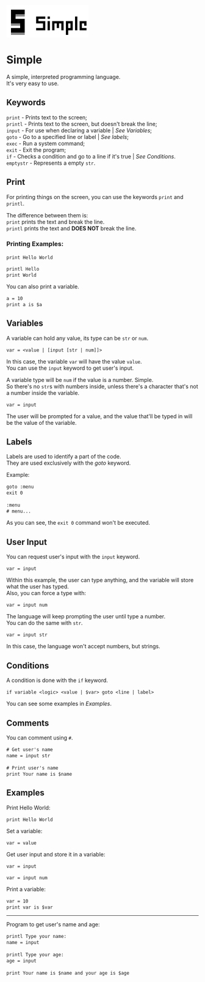 <img src="logo.png">

# Simple

A simple, interpreted programming language. <br>
It's very easy to use.

## Keywords

`print` - Prints text to the screen; <br>
`printl` - Prints text to the screen, but doesn't break the line; <br>
`input` - For use when declaring a variable | _See Variables_; <br>
`goto` - Go to a specified line or label | _See labels_; <br>
`exec` - Run a system command; <br>
`exit` - Exit the program; <br>
`if` - Checks a condition and go to a line if it's true | _See Conditions_.
`emptystr` - Represents a empty `str`.

## Print

For printing things on the screen, you can use the keywords `print` and `printl`. <br>

The difference between them is: <br>
`print` prints the text and break the line. <br>
`printl` prints the text and **DOES NOT** break the line. <br>

### Printing Examples:

```
print Hello World
```

```
printl Hello
print World
```

You can also print a variable.

```
a = 10
print a is $a
```

## Variables

A variable can hold any value, its type can be `str` or `num`.

```
var = <value | [input [str | num]]>
```

In this case, the variable `var` will have the value `value`. <br>
You can use the `input` keyword to get user's input.

A variable type will be `num` if the value is a number. Simple. <br>
So there's no `str`s with numbers inside, unless there's a character that's not a number inside the variable.

```
var = input
```

The user will be prompted for a value, and the value that'll be typed in will be the value of the variable.

## Labels

Labels are used to identify a part of the code. <br>
They are used exclusively with the _goto_ keyword.

Example:

```
goto :menu
exit 0

:menu
# menu...
```

As you can see, the `exit 0` command won't be executed.

## User Input

You can request user's input with the `input` keyword.

```
var = input
```

Within this example, the user can type anything, and the variable will store what the user has typed. <br>
Also, you can force a type with:

```
var = input num
```

The language will keep prompting the user until type a number. <br>
You can do the same with `str`.

```
var = input str
```

In this case, the language won't accept numbers, but strings.

## Conditions

A condition is done with the `if` keyword.

```
if variable <logic> <value | $var> goto <line | label>
```

You can see some examples in _Examples_.

## Comments

You can comment using `#`.

```
# Get user's name
name = input str

# Print user's name
print Your name is $name
```

## Examples

Print Hello World:

```
print Hello World
```

Set a variable:

```
var = value
```

Get user input and store it in a variable:

```
var = input
```

```
var = input num
```

Print a variable:

```
var = 10
print var is $var
```

------

Program to get user's name and age:

```
printl Type your name:
name = input

printl Type your age:
age = input

print Your name is $name and your age is $age
```